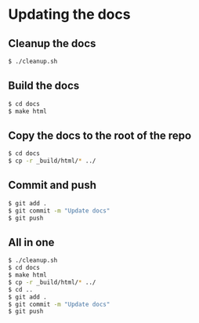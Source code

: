# Updating the docs

## Cleanup the docs
```bash
$ ./cleanup.sh
```


## Build the docs

```bash
$ cd docs
$ make html
```

## Copy the docs to the root of the repo

```bash
$ cd docs
$ cp -r _build/html/* ../
```

## Commit and push

```bash
$ git add .
$ git commit -m "Update docs"
$ git push
```

## All in one

```bash
$ ./cleanup.sh
$ cd docs
$ make html
$ cp -r _build/html/* ../
$ cd ..
$ git add .
$ git commit -m "Update docs"
$ git push
```